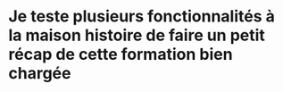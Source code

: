 # Je teste plusieurs fonctionnalités à la maison histoire de faire un petit récap de cette formation bien chargée

